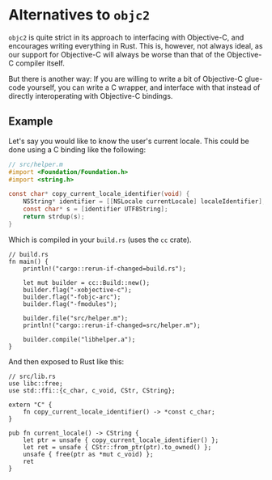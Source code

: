 # Alternatives to `objc2`

`objc2` is quite strict in its approach to interfacing with Objective-C, and encourages writing everything in Rust. This is, however, not always ideal, as our support for Objective-C will always be worse than that of the Objective-C compiler itself.

But there is another way: If you are willing to write a bit of Objective-C glue-code yourself, you can write a C wrapper, and interface with that instead of directly interoperating with Objective-C bindings.


## Example

Let's say you would like to know the user's current locale. This could be done using a C binding like the following:

```objective-c
// src/helper.m
#import <Foundation/Foundation.h>
#import <string.h>

const char* copy_current_locale_identifier(void) {
    NSString* identifier = [[NSLocale currentLocale] localeIdentifier];
    const char* s = [identifier UTF8String];
    return strdup(s);
}
```

Which is compiled in your `build.rs` (uses the `cc` crate).

```rust, ignore
// build.rs
fn main() {
    println!("cargo::rerun-if-changed=build.rs");

    let mut builder = cc::Build::new();
    builder.flag("-xobjective-c");
    builder.flag("-fobjc-arc");
    builder.flag("-fmodules");

    builder.file("src/helper.m");
    println!("cargo::rerun-if-changed=src/helper.m");

    builder.compile("libhelper.a");
}
```

And then exposed to Rust like this:

```rust, ignore
// src/lib.rs
use libc::free;
use std::ffi::{c_char, c_void, CStr, CString};

extern "C" {
    fn copy_current_locale_identifier() -> *const c_char;
}

pub fn current_locale() -> CString {
    let ptr = unsafe { copy_current_locale_identifier() };
    let ret = unsafe { CStr::from_ptr(ptr).to_owned() };
    unsafe { free(ptr as *mut c_void) };
    ret
}
```
